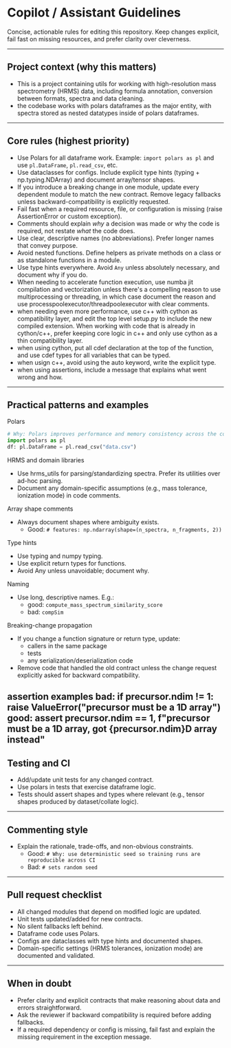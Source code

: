 # Copilot / Assistant Guidelines

Concise, actionable rules for editing this repository. Keep changes explicit, fail fast on missing resources, and prefer clarity over cleverness.

---

## Project context (why this matters)
- This is a project containing utils for working with high-resolution mass spectrometry (HRMS) data, including formula annotation, conversion between formats, spectra and data cleaning.
- the codebase works with polars dataframes as the major entity, with spectra stored as nested datatypes inside of polars dataframes.
---

## Core rules (highest priority)
- Use Polars for all dataframe work. Example: `import polars as pl` and use `pl.DataFrame`, `pl.read_csv`, etc.
- Use dataclasses for configs. Include explicit type hints (typing + np.typing.NDArray) and document array/tensor shapes.
- If you introduce a breaking change in one module, update every dependent module to match the new contract. Remove legacy fallbacks unless backward-compatibility is explicitly requested.
- Fail fast when a required resource, file, or configuration is missing (raise AssertionError or custom exception).
- Comments should explain *why* a decision was made or why the code is required, not restate *what* the code does.
- Use clear, descriptive names (no abbreviations). Prefer longer names that convey purpose.
- Avoid nested functions. Define helpers as private methods on a class or as standalone functions in a module.
- Use type hints everywhere. Avoid `Any` unless absolutely necessary, and document why if you do.
- When needing to accelerate function execution, use numba jit compilation and vectorization unless there's a compelling reason to use multiprocessing or threading, in which case document the reason and use processpoolexecutor/threadpoolexecutor with clear comments.
- when needing even more performance, use c++ with cython as compatibility layer, and edit the top level setup.py to include the new compiled extension. When working with code that is already in cython/c++, prefer keeping core logic in c++ and only use cython as a thin compatibility layer.
- when using cython, put all cdef declaration at the top of the function, and use cdef types for all variables that can be typed.
- when usign c++, avoid using the auto keyword, write the explicit type.
- when using assertions, include a message that explains what went wrong and how.
---

## Practical patterns and examples

Polars
```python
# Why: Polars improves performance and memory consistency across the codebase.
import polars as pl
df: pl.DataFrame = pl.read_csv("data.csv")
```

HRMS and domain libraries
- Use hrms_utils for parsing/standardizing spectra. Prefer its utilities over ad-hoc parsing.
- Document any domain-specific assumptions (e.g., mass tolerance, ionization mode) in code comments.

Array shape comments
- Always document shapes where ambiguity exists.
  - Good: `# features: np.ndarray(shape=(n_spectra, n_fragments, 2))`

Type hints
- Use typing and numpy typing.
- Use explicit return types for functions.
- Avoid Any unless unavoidable; document why.

Naming
- Use long, descriptive names. E.g.:
  - good: `compute_mass_spectrum_similarity_score`
  - bad: `compSim`

Breaking-change propagation
- If you change a function signature or return type, update:
  - callers in the same package
  - tests
  - any serialization/deserialization code
- Remove code that handled the old contract unless the change request explicitly asked for backward compatibility.

assertion examples
bad: 
if precursor.ndim != 1:
  raise ValueError("precursor must be a 1D array")
good:
assert precursor.ndim == 1, f"precursor must be a 1D array, got {precursor.ndim}D array instead"
---

## Testing and CI
- Add/update unit tests for any changed contract.
- Use polars in tests that exercise dataframe logic.
- Tests should assert shapes and types where relevant (e.g., tensor shapes produced by dataset/collate logic).

---

## Commenting style
- Explain the rationale, trade-offs, and non-obvious constraints.
  - Good: `# Why: use deterministic seed so training runs are reproducible across CI`
  - Bad: `# sets random seed`

---

## Pull request checklist
- All changed modules that depend on modified logic are updated.
- Unit tests updated/added for new contracts.
- No silent fallbacks left behind.
- Dataframe code uses Polars.
- Configs are dataclasses with type hints and documented shapes.
- Domain-specific settings (HRMS tolerances, ionization mode) are documented and validated.

---

## When in doubt
- Prefer clarity and explicit contracts that make reasoning about data and errors straightforward.
- Ask the reviewer if backward compatibility is required before adding fallbacks.
- If a required dependency or config is missing, fail fast and explain the missing requirement in the exception message.